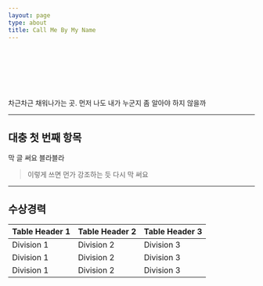 ```yaml
---
layout: page
type: about
title: Call Me By My Name
---  
```

   <br>
   <br>
   <br>
   <br>
   <br>
   <br>
차근차근 채워나가는 곳. 먼저 나도 내가 누군지 좀 알아야 하지 않을까
   
---
   
## 대충 첫 번째 항목
   
막 글 써요 블라블라
> 이렇게 쓰면 먼가 강조하는 듯
다시 막 써요
   
---
   
## 수상경력
   
| Table Header 1 | Table Header 2 | Table Header 3 |
| --- | --- | --- |
| Division 1 | Division 2 | Division 3 |
| Division 1 | Division 2 | Division 3 |
| Division 1 | Division 2 | Division 3 |
